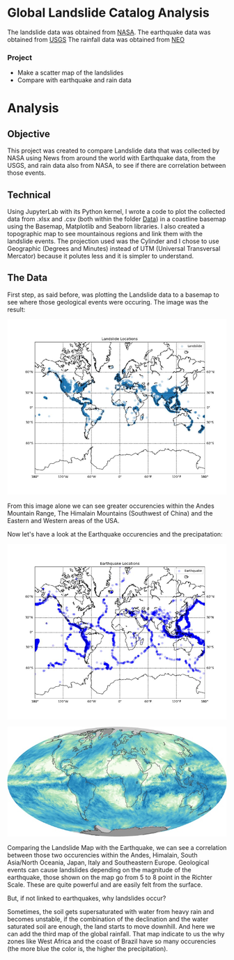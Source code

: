 # Global Landslide Catalog Analysis
The landslide data was obtained from [NASA]('https://data.nasa.gov/Earth-Science/Global-Landslide-Catalog-Export/dd9e-wu2v').
The earthquake data was obtained from [USGS]('https://earthquake.usgs.gov/earthquakes/search/')
The rainfall data was obtained from [NEO]('https://earthobservatory.nasa.gov/global-maps/GPM_3IMERGM')

### Project
- Make a scatter map of the landslides
- Compare with earthquake and rain data

# Analysis
## Objective
This project was created to compare Landslide data that was collected by NASA using News from around the world with Earthquake data, from the USGS, and rain data also from NASA, to see if there are correlation between those events.

## Technical
Using JupyterLab with its Python kernel, I wrote a code to plot the collected data from .xlsx and .csv (both within the folder [Data]('Data')) in a coastline basemap using the Basemap, Matplotlib and Seaborn libraries.
I also created a topographic map to see mountainous regions and link them with the landslide events.
The projection used was the Cylinder and I chose to use Geographic (Degrees and Minutes) instead of UTM (Universal Transversal Mercator) because it polutes less and it is simpler to understand.

## The Data
First step, as said before, was plotting the Landslide data to a basemap to see where those geological events were occuring. The image was the result:

![Landslide Plots](Images/landslide_map.jpg 'Landslides')

From this image alone we can see greater occurencies within the Andes Mountain Range, The Himalain Mountains (Southwest of China) and the Eastern and Western areas of the USA.

Now let's have a look at the Earthquake occurencies and the precipatation:

![Earthquake Plots](Images/earthquake_map.jpg 'Earthquake')

![Rainfall](Data/rain_data.jpg 'Rainfall')

Comparing the Landslide Map with the Earthquake, we can see a correlation between those two occurencies within the Andes, Himalain, South Asia/North Oceania, Japan, Italy and Southeastern Europe. Geological events can cause landslides depending on the magnitude of the earthquake, those shown on the map go from 5 to 8 point in the Richter Scale. These are quite powerful and are easily felt from the surface.

But, if not linked to earthquakes, why landslides occur?

Sometimes, the soil gets supersaturated with water from heavy rain and becomes unstable, if the combination of the declination and the water saturated soil are enough, the land starts to move downhill. And here we can add the third map of the global rainfall.
That map indicate to us the why zones like West Africa and the coast of Brazil have so many occurencies (the more blue the color is, the higher the precipitation).

